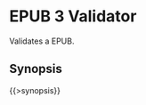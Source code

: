<link rel="dp2:permalink" href="http://daisy.github.io/pipeline/Get-Help/User-Guide/Scripts/epub3-validator/"/>
<link rev="dp2:doc" href="../src/main/resources/xml/xproc/epub3-validator.xpl"/>
<link rel="rdf:type" href="http://www.daisy.org/ns/pipeline/userdoc"/>

# EPUB 3 Validator

Validates a EPUB.

## Synopsis

{{>synopsis}}

